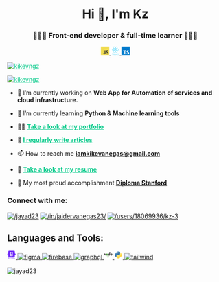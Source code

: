 <h1 align="center">Hi 👋, I'm Kz</h1>
<h3 align="center">👨🏽‍💻 Front-end developer & full-time learner 👨🏽‍💻</h3>
<p align="center"> <a href="https://developer.mozilla.org/en-US/docs/Web/JavaScript" target="_blank" rel="noreferrer"> <img src="https://raw.githubusercontent.com/devicons/devicon/master/icons/javascript/javascript-original.svg" alt="javascript" width="20" height="20"/> </a> <a href="https://reactjs.org/" target="_blank" rel="noreferrer"> <img src="https://raw.githubusercontent.com/devicons/devicon/master/icons/react/react-original-wordmark.svg" alt="react" width="20" height="20"/> </a> <a href="https://www.typescriptlang.org/" target="_blank" rel="noreferrer"> <img src="https://raw.githubusercontent.com/devicons/devicon/master/icons/typescript/typescript-original.svg" alt="typescript" width="20" height="20"/> </a> </p>

<p align="left"> <a href="https://twitter.com/kikevngz" target="blank" style="color:#03C988"><img src="https://img.shields.io/twitter/follow/kikevngz?logo=twitter&style=for-the-badge" alt="kikevngz" /></a> </p>
<p align="left"> <a href="https://twitter.com/kikevngz" target="blank" style="color:#03C988"><img src="https://img.shields.io/twitter/follow/jayad23?style=plastic&color=38E54D" alt="kikevngz" /></a> </p>

- 🔭 I’m currently working on **Web App for Automation of services and cloud infrastructure.**

- 🌱 I’m currently learning **Python & Machine learning tools**

- 👨‍💻 **<a style="color:#03C988!important" href="https://kike-vanegas-dev.vercel.app/home" alt="portfolio" target="_blank">Take a look at my portfolio</a>**

- 📝 **<a style="color:#03C988" href="https://kike-vanegas-dev.vercel.app/blog-list" alt="dev.to" target="_blank">I regularly write articles</a>**

- 📫 How to reach me **iamkikevanegas@gmail.com**

- 📄 **<a style="color:#03C988" href="https://media.licdn.com/dms/document/media/D4D2DAQGZuH5TT_OENA/profile-treasury-document-pdf-analyzed/0/1712073984379?e=1713398400&v=beta&t=lqjXz1qKONxugrnoLRDlDEFwP44muXzww5IlR0Gy-bU" target="resume" target="_blank">Take a look at my resume</a>**

- 🤩 My most proud accomplishment **<a href="https://drive.google.com/file/d/1-TJIUb15pilWP8U_rpdiIphUBzl6WGkR/view?usp=sharing" alt="stanford_diploma" target="_blank">Diploma Stanford</a>**

<h3 align="left">Connect with me:</h3>
<p align="left">
<a href="https://dev.to//jayad23" target="blank"><img align="center" src="https://raw.githubusercontent.com/rahuldkjain/github-profile-readme-generator/master/src/images/icons/Social/devto.svg" alt="/jayad23" height="20" width="20" /></a>
<a href="https://linkedin.com/in//in/jaidervanegas23/" target="blank"><img align="center" src="https://raw.githubusercontent.com/rahuldkjain/github-profile-readme-generator/master/src/images/icons/Social/linked-in-alt.svg" alt="/in/jaidervanegas23/" height="20" width="20" /></a>
<a href="https://stackoverflow.com/users//users/18069936/kz-3" target="blank"><img align="center" src="https://raw.githubusercontent.com/rahuldkjain/github-profile-readme-generator/master/src/images/icons/Social/stack-overflow.svg" alt="/users/18069936/kz-3" height="20" width="20" /></a>
</p>

## Languages and Tools:
<p align="left"><a href="https://getbootstrap.com" target="_blank" rel="noreferrer"> <img src="https://raw.githubusercontent.com/devicons/devicon/master/icons/bootstrap/bootstrap-plain-wordmark.svg" alt="bootstrap" width="20" height="20"/> </a> <a href="https://www.figma.com/" target="_blank" rel="noreferrer"> <img src="https://www.vectorlogo.zone/logos/figma/figma-icon.svg" alt="figma" width="20" height="20"/> </a> <a href="https://firebase.google.com/" target="_blank" rel="noreferrer"> <img src="https://www.vectorlogo.zone/logos/firebase/firebase-icon.svg" alt="firebase" width="20" height="20"/> </a> <a href="https://graphql.org" target="_blank" rel="noreferrer"> <img src="https://www.vectorlogo.zone/logos/graphql/graphql-icon.svg" alt="graphql" width="20" height="20"/> </a> <a href="https://nodejs.org" target="_blank" rel="noreferrer"> <img src="https://raw.githubusercontent.com/devicons/devicon/master/icons/nodejs/nodejs-original-wordmark.svg" alt="nodejs" width="20" height="20"/> </a> <a href="https://www.python.org" target="_blank" rel="noreferrer"> <img src="https://raw.githubusercontent.com/devicons/devicon/master/icons/python/python-original.svg" alt="python" width="20" height="20"/> </a> <a href="https://tailwindcss.com/" target="_blank" rel="noreferrer"> <img src="https://www.vectorlogo.zone/logos/tailwindcss/tailwindcss-icon.svg" alt="tailwind" width="20" height="20"/> </a></p>

<p><img align="center" src="https://github-readme-stats.vercel.app/api/top-langs?username=jayad23&show_icons=true&locale=en&layout=compact" alt="jayad23" /></p>
